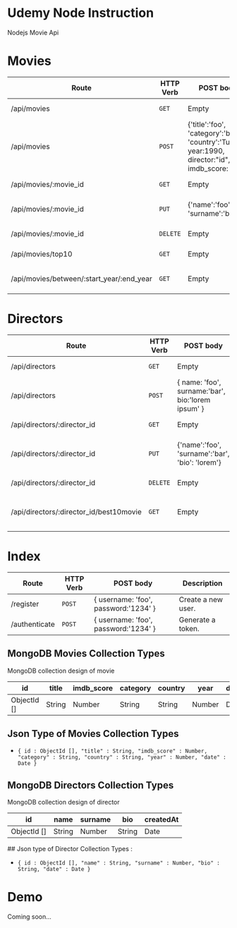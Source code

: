 # Udemy Node Instruction

Nodejs Movie Api 

# Movies

| Route | HTTP Verb	 | POST body	 | Description	 |
| --- | --- | --- | --- |
| /api/movies | `GET` | Empty | List all movies. |
| /api/movies | `POST` | {'title':'foo', 'category':'bar', 'country':'Turkey', year:1990, director:"id", imdb_score: 9.7 } | Create a new movie. |
| /api/movies/:movie_id | `GET` | Empty | Get a movie. |
| /api/movies/:movie_id | `PUT` | {'name':'foo', 'surname':'bar'} | Update a movie with new info. |
| /api/movies/:movie_id | `DELETE` | Empty | Delete a movie. |
| /api/movies/top10 | `GET` | Empty | Get the top 10 movies. |
| /api/movies/between/:start_year/:end_year | `GET` | Empty | Movies between two dates. |

# Directors

| Route | HTTP Verb	 | POST body	 | Description	 |
| --- | --- | --- | --- |
| /api/directors | `GET` | Empty | List all directors. |
| /api/directors | `POST` | { name: 'foo', surname:'bar', bio:'lorem ipsum' } | Create a new director. |
| /api/directors/:director_id | `GET` | Empty | Get a director. |
| /api/directors/:director_id | `PUT` | {'name':'foo', 'surname':'bar', 'bio': 'lorem'} | Update a director with new info. |
| /api/directors/:director_id | `DELETE` | Empty | Delete a director. |
| /api/directors/:director_id/best10movie | `GET` | Empty | The director's top 10 films. |

# Index

| Route | HTTP Verb	 | POST body	 | Description	 |
| --- | --- | --- | --- |
| /register | `POST` | { username: 'foo', password:'1234' } | Create a new user. |
| /authenticate | `POST` | { username: 'foo', password:'1234' } | Generate a token. |

## MongoDB Movies Collection Types

MongoDB collection design of movie 

|     id    |  title | imdb_score | category | country |  year  | date |
|-----------|--------|------------|----------|---------|--------|------|
|ObjectId []| String |   Number   |  String  |  String | Number | Date |

## Json Type of Movies Collection Types
 - `{
id : ObjectId [],
"title" : String,
"imdb_score" : Number,
"category" : String,
"country" : String,
"year" : Number,
"date" : Date
}`
## MongoDB Directors Collection Types

MongoDB collection design of director 

|     id    |  name  |   surname  |    bio   |createdAt|
|-----------|--------|------------|----------|---------|
|ObjectId []| String |   Number   |  String  |   Date  | 

## Json type of Director Collection Types :
 - `{
id : ObjectId [],
"name" : String,
"surname" : Number,
"bio" : String,
"date" : Date
}`
# Demo

Coming soon...